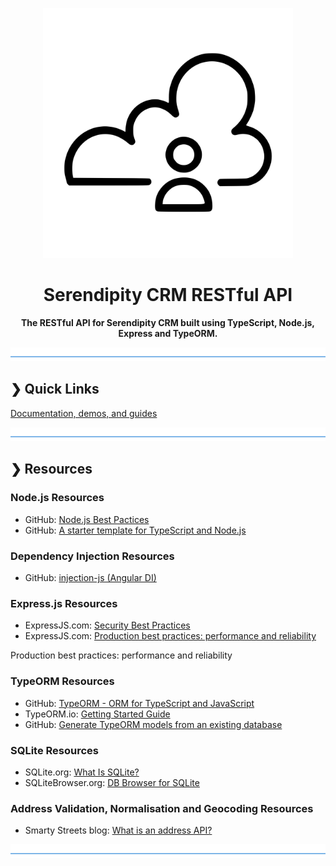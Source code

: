 <p align="center">
  <img src="./serendipity-logo.svg" alt="Serendipity" width="400"/>
</p>

<h1 align="center">Serendipity CRM RESTful API</h1>

<p align="center">
  <b>The RESTful API for Serendipity CRM built using TypeScript, Node.js, Express and TypeORM.</b></br>
</p>

![divider](./divider.png)

## ❯ Quick Links

[Documentation, demos, and guides](docs/README.md)

![divider](./divider.png)

## ❯ Resources

### Node.js Resources

* GitHub: [Node.js Best Pactices](https://github.com/i0natan/nodebestpractices)
* GitHub: [A starter template for TypeScript and Node.js](https://github.com/microsoft/TypeScript-Node-Starter)

### Dependency Injection Resources

* GitHub: [injection-js (Angular DI)](https://github.com/mgechev/injection-js)

### Express.js Resources

* ExpressJS.com: [Security Best Practices](https://expressjs.com/en/advanced/best-practice-security.html)
* ExpressJS.com: [Production best practices: performance and reliability](https://expressjs.com/en/advanced/best-practice-performance.html)

Production best practices: performance and reliability

### TypeORM Resources

* GitHub: [TypeORM - ORM for TypeScript and JavaScript](https://github.com/typeorm/typeorm)
* TypeORM.io: [Getting Started Guide](https://typeorm.io/#/)
* GitHub: [Generate TypeORM models from an existing database](https://github.com/Kononnable/typeorm-model-generator)

### SQLite Resources

* SQLite.org: [What Is SQLite?](https://www.sqlite.org/index.html)
* SQLiteBrowser.org: [DB Browser for SQLite](https://sqlitebrowser.org/dl/)

### Address Validation, Normalisation and Geocoding Resources

* Smarty Streets blog: [What is an address API?](https://smartystreets.com/articles/address-apis)

![divider](./divider.png)
